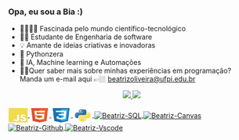 ### Opa, eu sou a Bia :) 


- 👩‍💻👩‍🔬 Fascinada pelo mundo científico-tecnológico
- 👷‍♀️ Estudante de Engenharia de software
- 💡 Amante de ideias criativas e inovadoras
- 🐍 Pythonzera
- 🤖 IA, Machine learning e Automações 
- 👩🏽Quer saber mais sobre minhas experiências em programação? Manda um e-mail aqui 👉🏼 beatrizoliveira@ufpi.edu.br 
<div align="center">
  <a href="https://github.com/bea-trizx">
  <img height="180em" src="https://github-readme-stats.vercel.app/api?username=bea-trizx&show_icons=true&theme=cobalt&include_all_commits=true&count_private=true"/>
  <img height="180em" src="https://github-readme-stats.vercel.app/api/top-langs/?username=bea-trizx&layout=compact&langs_count=7&theme=cobalt"/>
</div>
 
<div style="display: inline_block"><br>
  <img align="center" alt="Beatriz-Js" height="30" width="40" src="https://raw.githubusercontent.com/devicons/devicon/master/icons/javascript/javascript-plain.svg">
  <img align="center" alt="Beatriz-HTML" height="30" width="40" src="https://raw.githubusercontent.com/devicons/devicon/master/icons/html5/html5-original.svg">
  <img align="center" alt="Beatriz-CSS" height="30" width="40" src="https://raw.githubusercontent.com/devicons/devicon/master/icons/css3/css3-original.svg">
  <img align="center" alt="Beatriz-Python" height="30" width="40" src="https://raw.githubusercontent.com/devicons/devicon/master/icons/python/python-original.svg">
  <img align="center" alt="Beatriz-SQL" height="30" width="40"src="https://cdn.jsdelivr.net/gh/devicons/devicon/icons/mysql/mysql-original-wordmark.svg" />
  <img align="center" alt="Beatriz-Canvas" height="30" width="40" src="https://cdn.jsdelivr.net/gh/devicons/devicon/icons/canva/canva-original.svg" />
  <img align="center" alt="Beatriz-Github" height="30" width="40" src="https://cdn.jsdelivr.net/gh/devicons/devicon/icons/github/github-original.svg" />
  <img align="center" alt="Beatriz-Vscode" height="30" width="40" src="https://cdn.jsdelivr.net/gh/devicons/devicon/icons/vscode/vscode-original.svg" />



  </div>
  
